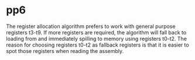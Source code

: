 # pp6
The register allocation algorithm prefers to work with general purpose registers
t3-t9. If more registers are required, the algorithm will fall back to loading
from and immediately spilling to memory using registers t0-t2. The reason for
choosing registers t0-t2 as fallback registers is that it is easier to spot
those registers when reading the assembly.
